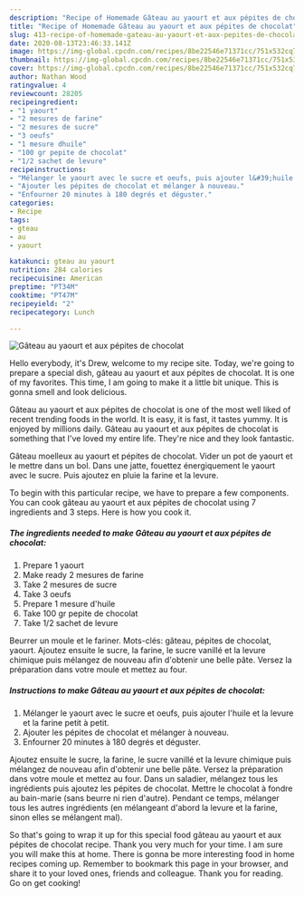 ```yaml
---
description: "Recipe of Homemade Gâteau au yaourt et aux pépites de chocolat"
title: "Recipe of Homemade Gâteau au yaourt et aux pépites de chocolat"
slug: 413-recipe-of-homemade-gateau-au-yaourt-et-aux-pepites-de-chocolat
date: 2020-08-13T23:46:33.141Z
image: https://img-global.cpcdn.com/recipes/8be22546e71371cc/751x532cq70/gateau-au-yaourt-et-aux-pepites-de-chocolat-photo-principale-de-la-recette.jpg
thumbnail: https://img-global.cpcdn.com/recipes/8be22546e71371cc/751x532cq70/gateau-au-yaourt-et-aux-pepites-de-chocolat-photo-principale-de-la-recette.jpg
cover: https://img-global.cpcdn.com/recipes/8be22546e71371cc/751x532cq70/gateau-au-yaourt-et-aux-pepites-de-chocolat-photo-principale-de-la-recette.jpg
author: Nathan Wood
ratingvalue: 4
reviewcount: 28205
recipeingredient:
- "1 yaourt"
- "2 mesures de farine"
- "2 mesures de sucre"
- "3 oeufs"
- "1 mesure dhuile"
- "100 gr pepite de chocolat"
- "1/2 sachet de levure"
recipeinstructions:
- "Mélanger le yaourt avec le sucre et oeufs, puis ajouter l&#39;huile et la levure et la farine petit à petit."
- "Ajouter les pépites de chocolat et mélanger à nouveau."
- "Enfourner 20 minutes à 180 degrés et déguster."
categories:
- Recipe
tags:
- gteau
- au
- yaourt

katakunci: gteau au yaourt 
nutrition: 284 calories
recipecuisine: American
preptime: "PT34M"
cooktime: "PT47M"
recipeyield: "2"
recipecategory: Lunch

---
```



![Gâteau au yaourt et aux pépites de chocolat](https://img-global.cpcdn.com/recipes/8be22546e71371cc/751x532cq70/gateau-au-yaourt-et-aux-pepites-de-chocolat-photo-principale-de-la-recette.jpg)

Hello everybody, it's Drew, welcome to my recipe site. Today, we're going to prepare a special dish, gâteau au yaourt et aux pépites de chocolat. It is one of my favorites. This time, I am going to make it a little bit unique. This is gonna smell and look delicious.

Gâteau au yaourt et aux pépites de chocolat is one of the most well liked of recent trending foods in the world. It is easy, it is fast, it tastes yummy. It is enjoyed by millions daily. Gâteau au yaourt et aux pépites de chocolat is something that I've loved my entire life. They're nice and they look fantastic.

Gâteau moelleux au yaourt et pépites de chocolat. Vider un pot de yaourt et le mettre dans un bol. Dans une jatte, fouettez énergiquement le yaourt avec le sucre. Puis ajoutez en pluie la farine et la levure.


To begin with this particular recipe, we have to prepare a few components. You can cook gâteau au yaourt et aux pépites de chocolat using 7 ingredients and 3 steps. Here is how you cook it.

<!--inarticleads1-->

##### The ingredients needed to make Gâteau au yaourt et aux pépites de chocolat:

1. Prepare 1 yaourt
1. Make ready 2 mesures de farine
1. Take 2 mesures de sucre
1. Take 3 oeufs
1. Prepare 1 mesure d&#39;huile
1. Take 100 gr pepite de chocolat
1. Take 1/2 sachet de levure


Beurrer un moule et le fariner. Mots-clés: gâteau, pépites de chocolat, yaourt. Ajoutez ensuite le sucre, la farine, le sucre vanillé et la levure chimique puis mélangez de nouveau afin d&#39;obtenir une belle pâte. Versez la préparation dans votre moule et mettez au four. 

<!--inarticleads2-->

##### Instructions to make Gâteau au yaourt et aux pépites de chocolat:

1. Mélanger le yaourt avec le sucre et oeufs, puis ajouter l&#39;huile et la levure et la farine petit à petit.
1. Ajouter les pépites de chocolat et mélanger à nouveau.
1. Enfourner 20 minutes à 180 degrés et déguster.


Ajoutez ensuite le sucre, la farine, le sucre vanillé et la levure chimique puis mélangez de nouveau afin d&#39;obtenir une belle pâte. Versez la préparation dans votre moule et mettez au four. Dans un saladier, mélangez tous les ingrédients puis ajoutez les pépites de chocolat. Mettre le chocolat à fondre au bain-marie (sans beurre ni rien d&#39;autre). Pendant ce temps, mélanger tous les autres ingrédients (en mélangeant d&#39;abord la levure et la farine, sinon elles se mélangent mal). 

So that's going to wrap it up for this special food gâteau au yaourt et aux pépites de chocolat recipe. Thank you very much for your time. I am sure you will make this at home. There is gonna be more interesting food in home recipes coming up. Remember to bookmark this page in your browser, and share it to your loved ones, friends and colleague. Thank you for reading. Go on get cooking!
